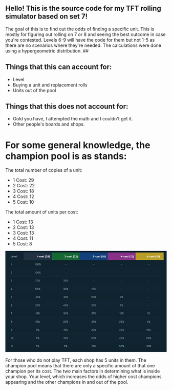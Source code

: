 ## Hello! This is the source code for my TFT rolling simulator based on set 7!
The goal of this is to find out the odds of finding a specific unit.
This is mostly for figuring out rolling on 7 or 8 and seeing the best outcome in case you're contested.
Levels 6-9 will have the code for them but not 1-5 as there are no scenarios where they're needed.
The calculations were done using a hypergeometric distribution. ##
  
## Things that this can account for:  ##
* Level  
* Buying a unit and replacement rolls  
* Units out of the pool  
  
## Things that this does not account for: ##
* Gold you have, I attempted the math and I couldn't get it.  
* Other people's boards and shops.

# For some general knowledge, the champion pool is as stands: #
The total number of copies of a unit:
* 1 Cost: 29  
* 2 Cost: 22  
* 3 Cost: 18  
* 4 Cost: 12  
* 5 Cost: 10  
  
The total amount of units per cost:  
* 1 Cost: 13  
* 2 Cost: 13  
* 3 Cost: 13  
* 4 Cost: 11  
* 5 Cost: 8  


![Alt text](src/RollingOddsPerLevel.jpg?raw=true "Odds")

For those who do not play TFT, each shop has 5 units in them. The champion pool means that
there are only a specific amount of that one champion per its cost. The two main factors
in determining what is inside your shop. Your level, which increases the odds of higher cost
champions appearing and the other champions in and out of the pool.
